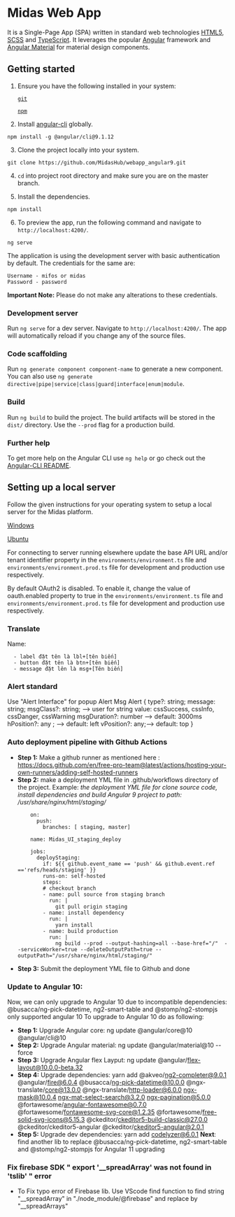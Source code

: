 # Midas Web App 

It is a Single-Page App (SPA) written in standard web technologies [HTML5](http://whatwg.org/html), [SCSS](http://sass-lang.com) and [TypeScript](http://www.typescriptlang.org). It leverages the popular [Angular](https://angular.io/) framework and [Angular Material](https://material.angular.io/) for material design components.


## Getting started

1. Ensure you have the following installed in your system:

    [`git`](https://git-scm.com/downloads)

    [`npm`](https://nodejs.org/en/download/)

2. Install [angular-cli](https://github.com/angular/angular-cli) globally.
```
npm install -g @angular/cli@9.1.12
```

3. Clone the project locally into your system.
```
git clone https://github.com/MidasHub/webapp_angular9.git
```

4. `cd` into project root directory and make sure you are on the master branch.

5. Install the dependencies.
```
npm install
```

6. To preview the app, run the following command and navigate to `http://localhost:4200/`.
```
ng serve
```

The application is using the development server with basic authentication by default. The credentials for the same are:
 
    Username - mifos or midas
    Password - password

**Important Note:** Please do not make any alterations to these credentials.

### Development server

Run `ng serve` for a dev server. Navigate to `http://localhost:4200/`. The app will automatically reload if you change any of the source files.

### Code scaffolding

Run `ng generate component component-name` to generate a new component. You can also use
`ng generate directive|pipe|service|class|guard|interface|enum|module`.

### Build

Run `ng build` to build the project. The build artifacts will be stored in the `dist/` directory. Use the `--prod` flag for a production build.

### Further help

To get more help on the Angular CLI use `ng help` or go check out the
[Angular-CLI README](https://github.com/angular/angular-cli).


## Setting up a local server

Follow the given instructions for your operating system to setup a local server for the Midas platform.

[Windows](https://cwiki.apache.org/confluence/display/FINERACT/Fineract-platform+Installation+on+Windows)

[Ubuntu](https://cwiki.apache.org/confluence/display/FINERACT/Fineract+Installation+on+Ubuntu+Server)

For connecting to server running elsewhere update the base API URL and/or tenant identifier property in the `environments/environment.ts` file and `environments/environment.prod.ts` file for development and production use respectively.

By default OAuth2 is disabled. To enable it, change the value of oauth.enabled property to true in the `environments/environment.ts` file and `environments/environment.prod.ts` file for development and production use respectively.

### Translate

Name: 

      - label đặt tên là lbl+[tên biến]
      - button đặt tên là btn+[tên biến]
      - message đặt lên là msg+[Tên biến]

### Alert standard
Use "Alert Interface" for popup Alert Msg
  Alert {
    type?: string; 
    message: string;
    msgClass?: string; --> user for string value: cssSuccess, cssInfo, cssDanger, cssWarning
    msgDuration?: number --> default: 3000ms
    hPosition?: any ; --> default: left
    vPosition?: any;--> default: top
    }

### Auto deployment pipeline with Github Actions
  - **Step 1:** Make a github runner as mentioned here : https://docs.github.com/en/free-pro-team@latest/actions/hosting-your-own-runners/adding-self-hosted-runners
  - **Step 2:** make a deployment YML file in .github/workflows directory of the project.
      Example: *the deployment YML file for clone source code, install dependencies and build Angular 9 project to path: /usr/share/nginx/html/staging/*
      ```
          on:
            push:
              branches: [ staging, master]   

          name: Midas_UI_staging_deploy

          jobs:
            deployStaging:
              if: ${{ github.event_name == 'push' && github.event.ref =='refs/heads/staging' }}
              runs-on: self-hosted
              steps:
              # checkout branch
              - name: pull source from staging branch
                run: |
                  git pull origin staging
              - name: install dependency
                run: |
                  yarn install
              - name: build production
                run: |
                  ng build --prod --output-hashing=all --base-href="/"  --serviceWorker=true --deleteOutputPath=true --outputPath="/usr/share/nginx/html/staging/" 
      ```
  - **Step 3:** Submit the deployment YML file to Github and done

### Update to Angular 10: 
Now, we can only upgrade to Angular 10 due to incompatible dependencies: @busacca/ng-pick-datetime, ng2-smart-table  and @stomp/ng2-stompjs only supported angular 10
To upgrade to Angular 10 do as following:
  - **Step 1:** Upgrade Angular core: ng update @angular/core@10 @angular/cli@10
  - **Step 2:** Upgrade Angular material: ng update @angular/material@10 --force
  - **Step 3:** Upgrade Angular flex Layput: ng update @angular/flex-layout@10.0.0-beta.32
  - **Step 4:** Upgrade dependencies: yarn add @akveo/ng2-completer@9.0.1 @angular/fire@6.0.4 @busacca/ng-pick-datetime@10.0.0 @ngx-translate/core@13.0.0 @ngx-translate/http-loader@6.0.0 ngx-mask@10.0.4 ngx-mat-select-search@3.2.0 ngx-pagination@5.0.0 @fortawesome/angular-fontawesome@0.7.0 @fortawesome/fontawesome-svg-core@1.2.35 @fortawesome/free-solid-svg-icons@5.15.3 @ckeditor/ckeditor5-build-classic@27.0.0 @ckeditor/ckeditor5-angular @ckeditor/ckeditor5-angular@2.0.1
  - **Step 5:** Upgrade dev dependencies: yarn add codelyzer@6.0.1
**Next**: find another lib to replace @busacca/ng-pick-datetime, ng2-smart-table  and @stomp/ng2-stompjs for Angular 11 upgrading
### Fix firebase SDK " export '__spreadArray' was not found in 'tslib' " error
  - To Fix typo error of Firebase lib. Use VScode find function to find string "__spreadArray" in "./node_module/@firebase" and replace by "__spreadArrays"

